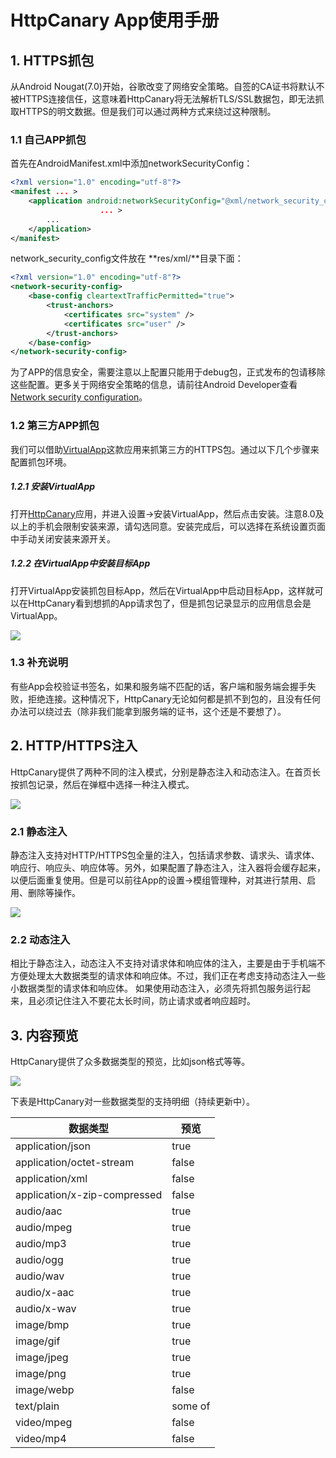 # HttpCanary App使用手册
## 1. HTTPS抓包
从Android Nougat(7.0)开始，谷歌改变了网络安全策略。自签的CA证书将默认不被HTTPS连接信任，这意味着HttpCanary将无法解析TLS/SSL数据包，即无法抓取HTTPS的明文数据。但是我们可以通过两种方式来绕过这种限制。

### 1.1 自己APP抓包
首先在AndroidManifest.xml中添加networkSecurityConfig：
```xml
<?xml version="1.0" encoding="utf-8"?>
<manifest ... >
    <application android:networkSecurityConfig="@xml/network_security_config"
                    ... >
        ...
    </application>
</manifest>
```
network_security_config文件放在 **res/xml/**目录下面：
```xml
<?xml version="1.0" encoding="utf-8"?>
<network-security-config>
    <base-config cleartextTrafficPermitted="true">
        <trust-anchors>
            <certificates src="system" />
            <certificates src="user" />
        </trust-anchors>
    </base-config>
</network-security-config>
```
为了APP的信息安全，需要注意以上配置只能用于debug包，正式发布的包请移除这些配置。更多关于网络安全策略的信息，请前往Android Developer查看[Network security configuration](https://developer.android.com/training/articles/security-config)。

### 1.2 第三方APP抓包
我们可以借助[VirtualApp](https://github.com/asLody/VirtualApp)这款应用来抓第三方的HTTPS包。通过以下几个步骤来配置抓包环境。

##### 1.2.1 安装VirtualApp
打开[HttpCanary](https://play.google.com/store/apps/details?id=com.guoshi.httpcanary)应用，并进入设置->安装VirtualApp，然后点击安装。注意8.0及以上的手机会限制安装来源，请勾选同意。安装完成后，可以选择在系统设置页面中手动关闭安装来源开关。
 
##### 1.2.2 在VirtualApp中安装目标App
打开VirtualApp安装抓包目标App，然后在VirtualApp中启动目标App，这样就可以在HttpCanary看到想抓的App请求包了，但是抓包记录显示的应用信息会是VirtualApp。

![](https://github.com/MegatronKing/HttpCanary/raw/master/assets/screenshot_en_03.png)

### 1.3 补充说明
有些App会校验证书签名，如果和服务端不匹配的话，客户端和服务端会握手失败，拒绝连接。这种情况下，HttpCanary无论如何都是抓不到包的，且没有任何办法可以绕过去（除非我们能拿到服务端的证书，这个还是不要想了）。

## 2. HTTP/HTTPS注入
HttpCanary提供了两种不同的注入模式，分别是静态注入和动态注入。在首页长按抓包记录，然后在弹框中选择一种注入模式。

![](https://github.com/MegatronKing/HttpCanary/raw/master/assets/screenshot_en_01.png)

### 2.1 静态注入
静态注入支持对HTTP/HTTPS包全量的注入，包括请求参数、请求头、请求体、响应行、响应头、响应体等。另外，如果配置了静态注入，注入器将会缓存起来，以便后面重复使用。但是可以前往App的设置->模组管理种，对其进行禁用、启用、删除等操作。

![](https://github.com/MegatronKing/HttpCanary/raw/master/assets/screenshot_en_02.png)

### 2.2 动态注入
相比于静态注入，动态注入不支持对请求体和响应体的注入，主要是由于手机端不方便处理太大数据类型的请求体和响应体。不过，我们正在考虑支持动态注入一些小数据类型的请求体和响应体。
如果使用动态注入，必须先将抓包服务运行起来，且必须记住注入不要花太长时间，防止请求或者响应超时。

## 3. 内容预览
HttpCanary提供了众多数据类型的预览，比如json格式等等。

![](https://github.com/MegatronKing/HttpCanary/raw/master/assets/screenshot_en_04.png)

下表是HttpCanary对一些数据类型的支持明细（持续更新中）。

| 数据类型 | 预览 |
| --- | --- | 
| application/json | true |
| application/octet-stream | false |
| application/xml | false |
| application/x-zip-compressed | false |
| audio/aac | true |
| audio/mpeg | true |
| audio/mp3 | true |
| audio/ogg | true |
| audio/wav | true |
| audio/x-aac | true |
| audio/x-wav | true |
| image/bmp | true |
| image/gif | true |
| image/jpeg | true |
| image/png | true |
| image/webp | false |
| text/plain | some of |
| video/mpeg | false |
| video/mp4 | false |
